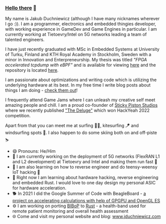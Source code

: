 ### [Hello there](https://www.youtube.com/watch?v=rEq1Z0bjdwc) 👋

My name is Jakub Duchniewicz (although I have many nicknames wherever I go :)). I am a programmer, electronics and embedded thingies developer, with working experience in GameDev and Game Engines in particular. I am currently working at Tietoevry/Intel on 5G networks leading a team of talented engineers. 

I have just recently graduated with MSc in Embedded Systems at University of Turku, Finland and KTH Royal Academy in Stockholm, Sweden with a minor in Innovation and Enterpreneurship. My thesis was titled *"FPGA accelerated tcpdump with eBPF"* and is available for viewing [here](https://jduchniewicz.com/FPGA-capture.pdf) and the repository is located [here](https://github.com/JDuchniewicz/de0-nano-soc-starter).

I am passionate about optimizations and writing code which is utilizing the underlying hardware at its best. In my free time I write blog posts about things I am doing - [check them out](https://jduchniewicz.com/posts/)!

I frequently attend Game Jams where I can unleash my creative self meet amazing people and chill. I am a proud co-founder of [Sticky Piston Studios](https://github.com/Sticky-Piston-Studios) where we recently published ["The Deluge"](https://hist0r.itch.io/the-deluge) which won HackYeah 2022 competition. 

Apart from that you can meet me at surfing 🏄‍♂️, kitesurfing 🪁 and windsurfing spots 🤙. I also happen to do some skiing both on and off-piste ⛷️

- 😄 Pronouns: He/Him
- 🏢 I am currently working on the deployment of 5G networks (FlexRAN L1 and L2 development) at Tietoevry and Intel and making them run fast 🏃
- 📖 I am also learning on how to reverse engineer and do teensy-weensy IoT hacking 🤖 
- 🌱 Right now I am learning about hardware hacking, reverse engineering and embedded Rust. I would love to one day design my personal ASIC for hardware acceleration.
- 🐕 In 2021 I did the Google Summer of Code with BeagleBoard - [a project on accelerating calculations with help of GPGPU and OpenGL ES](https://jduchniewicz.github.io/gsoc2021-blog/)
- ⚙️ I am working on porting [BIBoP](https://github.com/JDuchniewicz/BIBoP) to [Rust](https://github.com/JDuchniewicz/RustBIBoP) - a health-band used for remote patient monitoring and overall health assessment
- 🌐 Come and visit my personal website and blog: www.jduchniewicz.com
